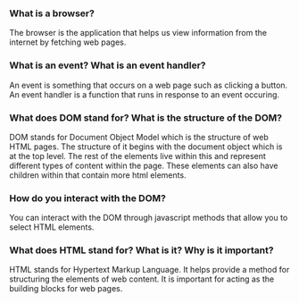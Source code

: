 ### What is a browser?

The browser is the application that helps us view information from the internet by fetching web pages.

### What is an event? What is an event handler?

An event is something that occurs on a web page such as clicking a button. An event handler is a function that runs in response to an event occuring.

### What does DOM stand for? What is the structure of the DOM?

DOM stands for Document Object Model which is the structure of web HTML pages. The structure of it begins with the document object which is at the top level. The rest of the elements live within this and represent different types of content within the page. These elements can also have children within that contain more html elements.

### How do you interact with the DOM?

You can interact with the DOM through javascript methods that allow you to select HTML elements.

### What does HTML stand for? What is it? Why is it important?

HTML stands for Hypertext Markup Language. It helps provide a method for structuring the elements of web content. It is important for acting as the building blocks for web pages.
